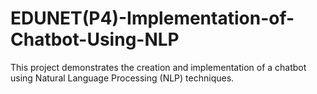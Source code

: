 # EDUNET(P4)-Implementation-of-Chatbot-Using-NLP
This project demonstrates the creation and implementation of a chatbot using Natural Language Processing (NLP) techniques.
